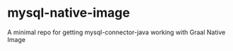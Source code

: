 # mysql-native-image

A minimal repo for getting mysql-connector-java working with Graal Native Image
